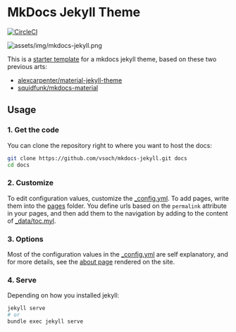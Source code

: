 # MkDocs Jekyll Theme

[![CircleCI](https://circleci.com/gh/vsoch/mkdocs-jekyll/tree/master.svg?style=svg)](https://circleci.com/gh/vsoch/mkdocs-jekyll/tree/master)

![assets/img/mkdocs-jekyll.png](assets/img/mkdocs-jekyll.png)

This is a [starter template](https://vsoch.github.com/mkdocs-jekyll/) for a mkdocs jekyll theme, based on these two
previous arts:

 - [alexcarpenter/material-jekyll-theme](http://alexcarpenter.github.io/material-jekyll-theme)
 - [squidfunk/mkdocs-material](https://github.com/squidfunk/mkdocs-material)

## Usage

### 1. Get the code

You can clone the repository right to where you want to host the docs:

```bash
git clone https://github.com/vsoch/mkdocs-jekyll.git docs
cd docs
```

### 2. Customize

To edit configuration values, customize the [_config.yml](_config.yml).
To add pages, write them into the [pages](pages) folder. 
You define urls based on the `permalink` attribute in your pages,
and then add them to the navigation by adding to the content of [_data/toc.myl](_data/toc.yml).

### 3. Options

Most of the configuration values in the [_config.yml](_config.yml) are self explanatory,
and for more details, see the [about page](https://vsoch.github.io/mkdocs-jekyll/about/)
rendered on the site.

### 4. Serve

Depending on how you installed jekyll:

```bash
jekyll serve
# or
bundle exec jekyll serve
```
